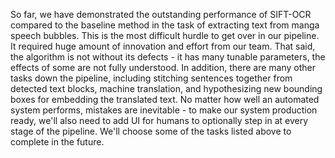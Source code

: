 So far, we have demonstrated the outstanding performance of SIFT-OCR compared to the baseline method in the task of extracting
text from manga speech bubbles. This is the most difficult hurdle to get over in our pipeline. It required huge amount of innovation
and effort from our team. That said, the algorithm is not without its defects - it has many tunable parameters, the effects of some
are not fully understood. In addition, there are many other tasks down the pipeline, including stitching sentences together from
detected text blocks, machine translation, and hypothesizing new bounding boxes for embedding the translated text. No matter how well
an automated system performs, mistakes are inevitable - to make our system production ready, we'll also need to add UI
for humans to optionally step in at every stage of the pipeline. We'll choose some of the tasks listed above to complete in the future.